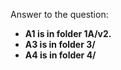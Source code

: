 Answer to the question:
- **A1 is in folder 1A/v2.**
- **A3 is in folder 3/**
- **A4 is in folder 4/**